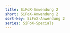 ```yaml
---
title: SiFoX-Anwendung 2
short: SiFoX-Anwendung 2
sort-key: SiFoX-Anwendung 2
series: SiFoX-Specials
---
```

